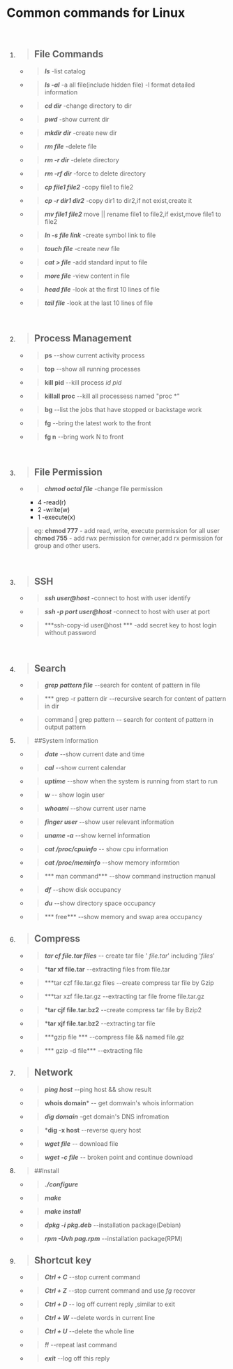 

# **Common commands for Linux**
<br>

1. >  ## File Commands
	+ >    ***ls*** 				    -list catalog
	+ >    ***ls -al***				 -a all file(include hidden file) -l format detailed information
    + >    ***cd dir***				 -change directory to dir 
    + >    ***pwd*** 				   -show current dir
	+ >    ***mkdir dir***			  -create new dir
	+ >    ***rm file***				-delete file
	+ >    ***rm -r dir***			  -delete directory
	+ >    ***rm -rf dir***			 -force to delete directory
	+ >    ***cp file1 file2*** 		-copy file1 to file2
	+ >    ***cp -r dir1 dir2*** 	   -copy dir1 to dir2,if not exist,create it
	+ >    ***mv file1 file2*** 		 move || rename file1 to file2,if exist,move file1 to file2
	+ >    ***ln -s file link***         -create symbol link to file
	+ >    ***touch file***			   -create new file
	+ >    ***cat > file*** 					-add standard input to file
	+ >    ***more file***				-view content in file
	+ >    ***head file***				-look at the first 10 lines of file
	+ >    ***tail file***				-look at the last 10 lines of file

<br>

2. > ## Process Management
	- > **ps**            --show current activity process
	+ > **top**  --show all running processes
	- > **kill pid**  --kill process *id pid*
	- > **killall proc** --kill all processess named "proc \*"
	- > **bg**      --list the jobs that have stopped or backstage work
	- > **fg**  --bring the latest work to the front
	- > **fg n** --bring work N to front


<br>

3. > ## File Permission
	- > ***chmod octal file***     -change file permission
		+ 4 -read(r)
		+ 2 -write(w)
		+ 1 -execute(x)
	> eg:
	> **chmod 777** - add read, write, execute permission for all user
	> **chmod 755** - add rwx permission for owner,add rx permission for group and other users.

<br>

3. > ## SSH
	- > ***ssh user@host***   -connect to host with user identify
	- > ***ssh -p port user@host*** -connect to host with user at port
	- > ***ssh-copy-id user@host *** -add secret key to host login without password

<br>

4. >## Search
	- > ***grep pattern file***  --search for content of pattern in file
	- > *** grep -r pattern dir  --recursive search for content of pattern in dir
	- > command | grep pattern  -- search for content of pattern in output pattern


5. > ##System Information
	- > ***date***   --show current date and time
	- > ***cal***   --show current calendar
	- > ***uptime***  --show when the system is running from start to run 
	- > ***w***		-- show login user
	- > ***whoami*** --show current user name
	- > ***finger user*** --show user relevant information
	- > ***uname -a***  --show kernel information
	- >***cat /proc/cpuinfo***   -- show cpu information
	- > ***cat /proc/meminfo*** --show memory informtion
	- > *** man command***  --show command instruction manual
	- > ***df*** --show disk occupancy
	- > ***du*** --show directory space occupancy
	- > *** free*** --show memory and swap area occupancy

6. > ## Compress
	- > ***tar cf file.tar files*** -- create tar file ' *file.tar*' including '*files*'
	- > ***tar xf file.tar** --extracting files from file.tar
	- > ***tar czf file.tar.gz files --create compress tar file by Gzip
	- > ***tar xzf file.tar.gz --extracting tar file frome file.tar.gz
	- > ***tar cjf file.tar.bz2** --create compress tar file by Bzip2
	- > ***tar xjf file.tar.bz2**  --extracting tar file 
	- > ***gzip file *** --compress file && named file.gz
	- > *** gzip -d file*** --extracting file


7. > ## Network
	- > ***ping host*** --ping host && show result
	- > **whois domain*** -- get domwain's whois information
	- > ***dig domain*** -get domain's DNS infromation
	- > ***dig -x host** --reverse query host
	- > ***wget file*** -- download file
	- > ***wget -c file*** -- broken point and continue download

8. >##Install
   - > ***./configure***
   - > ***make***
   - > ***make install***
   - >***dpkg -i pkg.deb***  --installation package(Debian)
   - > ***rpm -Uvh pag.rpm*** --installation package(RPM)

9. > ## Shortcut key
	- > ***Ctrl + C*** --stop current command
	- > ***Ctrl + Z*** --stop current command and use *fg* recover
	- > ***Ctrl + D*** -- log off current reply ,similar to exit
	- > ***Ctrl + W*** --delete words in current line
	- > ***Ctrl + U*** --delete the whole line
	- > ***!!*** --repeat last command
	- > ***exit*** --log off this reply
